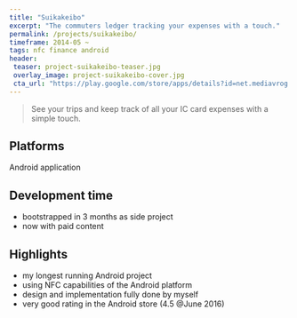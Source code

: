 ```yaml
---
title: "Suikakeibo"
excerpt: "The commuters ledger tracking your expenses with a touch."
permalink: /projects/suikakeibo/
timeframe: 2014-05 ~
tags: nfc finance android
header:
 teaser: project-suikakeibo-teaser.jpg
 overlay_image: project-suikakeibo-cover.jpg
 cta_url: "https://play.google.com/store/apps/details?id=net.mediavrog.ic_card_expensetracker"
---
```


> See your trips and keep track of all your IC card expenses with a simple touch.
  
## Platforms
Android application

## Development time

- bootstrapped in 3 months as side project
- now with paid content

## Highlights

- my longest running Android project
- using NFC capabilities of the Android platform
- design and implementation fully done by myself
- very good rating in the Android store (4.5 @June 2016)